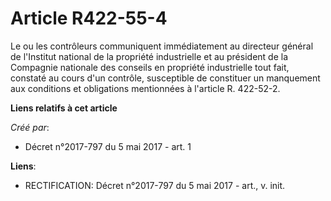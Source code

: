 # Article R422-55-4

Le ou les contrôleurs communiquent immédiatement au directeur général de l'Institut national de la propriété industrielle et
au président de la Compagnie nationale des conseils en propriété industrielle tout fait, constaté au cours d'un contrôle,
susceptible de constituer un manquement aux conditions et obligations mentionnées à l'article R. 422-52-2.

**Liens relatifs à cet article**

_Créé par_:

  - Décret n°2017-797 du 5 mai 2017 - art. 1

**Liens**:

  - RECTIFICATION: Décret n°2017-797 du 5 mai 2017 - art., v. init.
